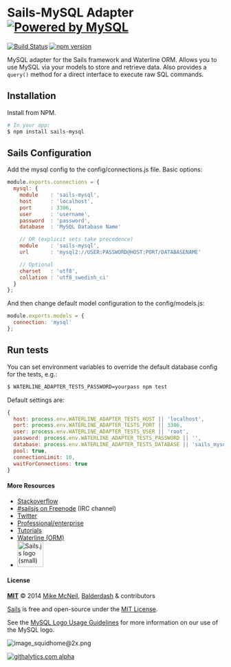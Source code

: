 # Sails-MySQL Adapter <a target="_blank" href="http://www.mysql.com"><img src="http://www.mysql.com/common/logos/powered-by-mysql-125x64.png" alt="Powered by MySQL" title="sails-mysql: MySQL adapter for Sails"/></a>
[![Build Status](https://travis-ci.org/balderdashy/sails-mysql.svg?branch=master)](https://travis-ci.org/balderdashy/sails-mysql)
[![npm version](https://badge.fury.io/js/sails-mysql.svg)](http://badge.fury.io/js/sails-mysql)

MySQL adapter for the Sails framework and Waterline ORM.  Allows you to use MySQL via your models to store and retrieve data.  Also provides a `query()` method for a direct interface to execute raw SQL commands.



## Installation

Install from NPM.

```bash
# In your app:
$ npm install sails-mysql
```

## Sails Configuration

Add the mysql config to the config/connections.js file. Basic options:

```javascript
module.exports.connections = {
  mysql: {
    module    : 'sails-mysql',
    host      : 'localhost',
    port      : 3306,
    user      : 'username',
    password  : 'password',
    database  : 'MySQL Database Name'

    // OR (explicit sets take precedence)
    module    : 'sails-mysql',
    url       : 'mysql2://USER:PASSWORD@HOST:PORT/DATABASENAME'

    // Optional
    charset   : 'utf8',
    collation : 'utf8_swedish_ci'
  }
};
```

And then change default model configuration to the config/models.js:

```javascript
module.exports.models = {
  connection: 'mysql'
};
```

## Run tests

You can set environment variables to override the default database config for the tests, e.g.:

```sh
$ WATERLINE_ADAPTER_TESTS_PASSWORD=yourpass npm test
```


Default settings are:

```javascript
{
  host: process.env.WATERLINE_ADAPTER_TESTS_HOST || 'localhost',
  port: process.env.WATERLINE_ADAPTER_TESTS_PORT || 3306,
  user: process.env.WATERLINE_ADAPTER_TESTS_USER || 'root',
  password: process.env.WATERLINE_ADAPTER_TESTS_PASSWORD || '',
  database: process.env.WATERLINE_ADAPTER_TESTS_DATABASE || 'sails_mysql',
  pool: true,
  connectionLimit: 10,
  waitForConnections: true
}
```



#### More Resources

- [Stackoverflow](http://stackoverflow.com/questions/tagged/sails.js)
- [#sailsjs on Freenode](http://webchat.freenode.net/) (IRC channel)
- [Twitter](https://twitter.com/sailsjs)
- [Professional/enterprise](https://github.com/balderdashy/sails-docs/blob/master/FAQ.md#are-there-professional-support-options)
- [Tutorials](https://github.com/balderdashy/sails-docs/blob/master/FAQ.md#where-do-i-get-help)
- [Waterline (ORM)](http://github.com/balderdashy/waterline)
- <a href="http://sailsjs.org" target="_blank" title="Node.js framework for building realtime APIs."><img src="https://github-camo.global.ssl.fastly.net/9e49073459ed4e0e2687b80eaf515d87b0da4a6b/687474703a2f2f62616c64657264617368792e6769746875622e696f2f7361696c732f696d616765732f6c6f676f2e706e67" width=60 alt="Sails.js logo (small)"/></a>



#### License

**[MIT](./LICENSE)**
&copy; 2014
[Mike McNeil](http://michaelmcneil.com), [Balderdash](http://balderdash.co) & contributors

[Sails](http://sailsjs.org) is free and open-source under the [MIT License](http://sails.mit-license.org/).

See the [MySQL Logo Usage Guidelines](http://www.mysql.com/about/legal/trademark.html) for more information on our use of the MySQL logo.

![image_squidhome@2x.png](http://i.imgur.com/RIvu9.png)


[![githalytics.com alpha](https://cruel-carlota.pagodabox.com/a22d3919de208c90c898986619efaa85 "githalytics.com")](http://githalytics.com/mikermcneil/sails-mysql)
